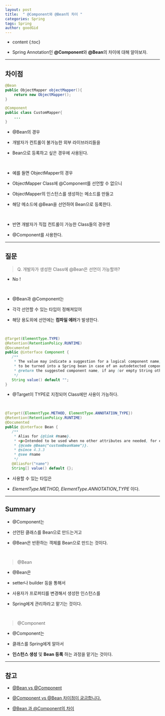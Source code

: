```yaml
---
layout: post
title:  " @Component와 @Bean의 차이 "
categories: Spring
tags: Spring
author: goodGid
---
```

* content
{:toc}

* Spring Annotation인 **@Component**와 **@Bean**의 차이에 대해 알아보자.






---

## 차이점

``` java
@Bean
public ObjectMapper objectMapper(){
    return new ObjectMapper();
}
```

``` java
@Component
public class CustomMapper{
    ...
}
```

* @Bean의 경우 

* 개발자가 컨트롤이 불가능한 외부 라이브러리들을 

* Bean으로 등록하고 싶은 경우에 사용된다. 

<br>

* 예를 들면 ObjectMapper의 경우 

* ObjectMapper Class에 @Component를 선언할 수 없으니

* ObjectMapper의 인스턴스를 생성하는 메소드를 만들고 

* 해당 메소드에 @Bean을 선언하여 Bean으로 등록한다.

<br>

* 반면 개발자가 직접 컨트롤이 가능한 Class들의 경우엔 

* @Component를 사용한다.


---


## 질문

> Q. 개발자가 생성한 Class에 @Bean은 선언이 가능할까?

* No !

<br>

* @Bean과 @Component는 

* 각각 선언할 수 있는 타입이 정해져있어 

* 해당 용도외에 선언에는 **컴파일 에러**가 발생한다.

<br>

``` java
@Target(ElementType.TYPE)
@Retention(RetentionPolicy.RUNTIME)
@Documented
public @interface Component {
   /**
    * The value may indicate a suggestion for a logical component name,
    * to be turned into a Spring bean in case of an autodetected component.
    * @return the suggested component name, if any (or empty String otherwise)
    */
   String value() default "";
}
```
* @Target이 TYPE로 지정되어 Class에만 사용이 가능하다.

<br>

``` java
@Target({ElementType.METHOD, ElementType.ANNOTATION_TYPE})
@Retention(RetentionPolicy.RUNTIME)
@Documented
public @interface Bean {
   /**
    * Alias for {@link #name}.
    * <p>Intended to be used when no other attributes are needed, for example:
    * {@code @Bean("customBeanName")}.
    * @since 4.3.3
    * @see #name
    */
   @AliasFor("name")
   String[] value() default {};
```
* 사용할 수 있는 타입은

* *ElementType.METHOD, ElementType.ANNOTATION_TYPE* 이다.

---


## Summary

* @Component는 

* 선언된 클래스를 Bean으로 만드는거고 

* @Bean은 반환하는 객체를 Bean으로 만드는 것이다.

<br>

> @Bean

* @Bean은 

* setter나 builder 등을 통해서 

* 사용자가 프로퍼티를 변경해서 생성한 인스턴스를 

* Spring에게 관리하라고 맡기는 것이다.

<br>

> @Component

* @Component는 

* 클래스를 Spring에게 알아서 

* **인스턴스 생성** 및 **Bean 등록** 하는 과정을 맡기는 것이다.


---

## 참고

* [@Bean vs @Component](https://jojoldu.tistory.com/27)

* [@Component vs @Bean 차이점이 궁금합니다.](https://okky.kr/article/355942)

* [@Bean 과 @Component의 차이](https://effectivesquid.tistory.com/entry/Bean-%EA%B3%BC-Component%EC%9D%98-%EC%B0%A8%EC%9D%B4)